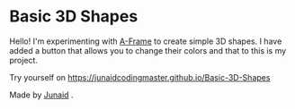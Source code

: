 # Basic 3D Shapes

Hello! I'm experimenting with [A-Frame](https://aframe.io) to create simple 3D shapes. I have added a button that allows you to change their colors and that to this is my project.

Try yourself on https://junaidcodingmaster.github.io/Basic-3D-Shapes

Made by [Junaid](https://abujuni.dev) .
